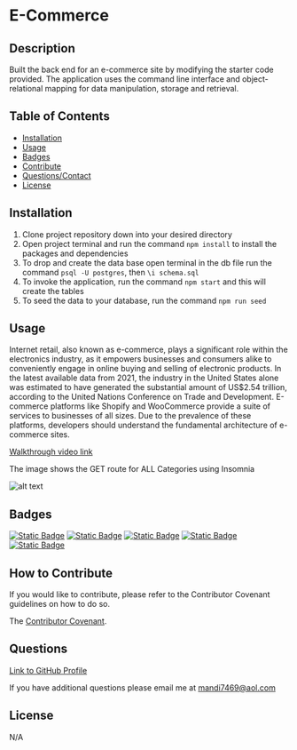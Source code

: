 # E-Commerce

## Description

Built the back end for an e-commerce site by modifying the starter code provided. The application uses the command line interface and object-relational mapping for data manipulation, storage and retrieval.

## Table of Contents 

- [Installation](#installation)
- [Usage](#usage)
- [Badges](#badges)
- [Contribute](#how-to-contribute)
- [Questions/Contact](#questions)
- [License](#license)

## Installation

1. Clone project repository down into your desired directory 
2. Open project terminal and run the command `npm install` to install the packages and dependencies 
3. To drop and create the data base open terminal in the db file run the command `psql -U postgres`, then `\i schema.sql`
3. To invoke the application, run the command `npm start` and this will create the tables
4. To seed the data to your database, run the command `npm run seed`

## Usage

Internet retail, also known as e-commerce, plays a significant role within the electronics industry, as it empowers businesses and consumers alike to conveniently engage in online buying and selling of electronic products. In the latest available data from 2021, the industry in the United States alone was estimated to have generated the substantial amount of US$2.54 trillion, according to the United Nations Conference on Trade and Development. E-commerce platforms like Shopify and WooCommerce provide a suite of services to businesses of all sizes. Due to the prevalence of these platforms, developers should understand the fundamental architecture of e-commerce sites.

[Walkthrough video link]()

The image shows the GET route for ALL Categories using Insomnia

![alt text](assets/images/Screenshot%202024-08-05%20at%206.50.19 PM.png)


## Badges

[![Static Badge](https://img.shields.io/badge/GitHub-mandi7469-green)](https://github.com/mandi7469) [![Static Badge](https://img.shields.io/badge/Postgre-SQL-blue%20)](https://www.postgresql.org/) [![Static Badge](https://img.shields.io/badge/Node-JS-darkgreen)](https://nodejs.org/en) [![Static Badge](https://img.shields.io/badge/Sequelize-5.21.7-darkblue)](https://sequelize.org/) [![Static Badge](https://img.shields.io/badge/Nodemon-2.0.3-green)](https://www.npmjs.com/package/nodemon)


## How to Contribute

If you would like to contribute, please refer to the Contributor Covenant guidelines on how to do so.

The [Contributor Covenant](https://www.contributor-covenant.org/).

## Questions

[Link to GitHub Profile](https://github.com/mandi7469)

If you have additional questions please email me at mandi7469@aol.com

## License

N/A
